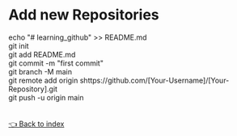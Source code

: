 # Add new Repositories
echo "# learning_github" >> README.md <br />
git init <br />
git add README.md <br />
git commit -m "first commit" <br />
git branch -M main <br />
git remote add origin shttps://github.com/[Your-Username]/[Your-Repository].git <br />
git push -u origin main <br />
<br />
<br />
[👈 Back to index](https://github.com/rahulsdas/learning_github/blob/main/README.md)
